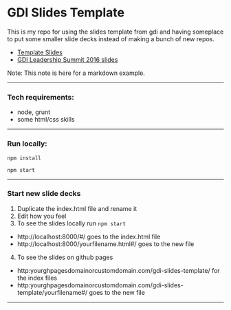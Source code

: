 
# GDI Slides Template

This is my repo for using the slides template from gdi and having someplace to put some smaller slide decks instead of making a bunch of new repos.

- [Template Slides](http://kcjonesevans.com/gdi-slides-template/)
- [GDI Leadership Summit 2016 slides](http://kcjonesevans.com/gdi-slides-template/gdi-leadership-summit-16.html#/)

Note: This note is here for a markdown example.

---

### Tech requirements:

 - node, grunt
 - some html/css skills

---

### Run locally:

```npm install```

```npm start```

---

### Start new slide decks

1. Duplicate the index.html file and rename it
2. Edit how you feel
3. To see the slides locally run ```npm start```
 - http://localhost:8000/#/ goes to the index.html file
 - http://localhost:8000/yourfilename.html#/ goes to the new file
4. To see the slides on github pages
 - http:yourghpagesdomainorcustomdomain.com/gdi-slides-template/ for the index files
 - http:yourghpagesdomainorcustomdomain.com/gdi-slides-template/yourfilename#/ goes to the new file

---

